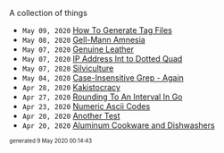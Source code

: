 A collection of things

*  <code>May 09, 2020</code> [How To Generate Tag Files](2020-05-09T00-12-13-how-to-generate-tag-files.md)
*  <code>May 08, 2020</code> [Gell-Mann Amnesia](2020-05-08T09-08-00-gell-mann-amnesia.md)
*  <code>May 07, 2020</code> [Genuine Leather](2020-05-07T13-13-08-genuine-leather.md)
*  <code>May 07, 2020</code> [IP Address Int to Dotted Quad](2020-05-07T10-14-06-ip-address-int-to-dotted-quad.md)
*  <code>May 07, 2020</code> [Silviculture](2020-05-07T10-06-23-silviculture.md)
*  <code>May 04, 2020</code> [Case-Insensitive Grep - Again](2020-05-04T11-44-37-case-insensitive-grep---again.md)
*  <code>Apr 28, 2020</code> [Kakistocracy](2020-04-28T21-52-07-kakistocracy.md)
*  <code>Apr 27, 2020</code> [Rounding To An Interval In Go](2020-04-27T08-41-56-rounding-to-an-interval-in-go.md)
*  <code>Apr 23, 2020</code> [Numeric Ascii Codes](2020-04-23T06-06-02-numeric-ascii-codes.md)
*  <code>Apr 20, 2020</code> [Another Test](2020-04-20T15-13-29.md)
*  <code>Apr 20, 2020</code> [Aluminum Cookware and Dishwashers](2020-04-20T13-53-12.md)

<sup><sub>generated 9 May 2020 00:14:43</sub></sup>
